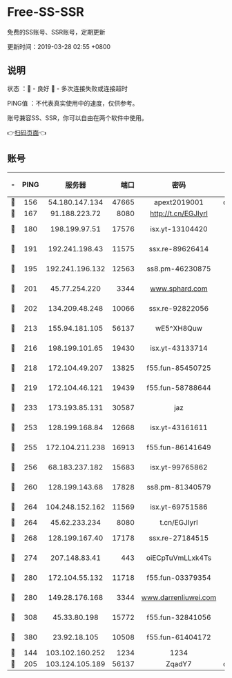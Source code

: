 # Free-SS-SSR

免费的SS账号、SSR账号，定期更新

更新时间：2019-03-28 02:55 +0800

## 说明

状态     ：🙂 - 良好 🙁 - 多次连接失败或连接超时

PING值   ：不代表真实使用中的速度，仅供参考。

账号兼容SS、SSR，你可以自由在两个软件中使用。

👉[扫码页面](https://liesauer.github.io/Free-SS-SSR/)👈

## 账号

|-|PING|服务器|端口|密码|加密方式|区域|
|:----:|:----:|:-----:|-----:|:----:|:----:|:----:|
|🙂|156|54.180.147.134|47665|apext2019001|chacha20|KR|
|🙂|167|91.188.223.72|8080|http://t.cn/EGJIyrl|rc4-md5|RU|
|🙂|180|198.199.97.51|17576|isx.yt-13104420|aes-256-cfb|US|
|🙂|191|192.241.198.43|11575|ssx.re-89626414|aes-256-cfb|US|
|🙂|195|192.241.196.132|12563|ss8.pm-46230875|aes-256-cfb|US|
|🙂|201|45.77.254.220|3344|www.sphard.com|aes-256-cfb|SG|
|🙂|202|134.209.48.248|10066|ssx.re-92822056|aes-256-cfb|US|
|🙂|213|155.94.181.105|56137|wE5^XH8Quw|aes-256-cfb|US|
|🙂|216|198.199.101.65|19430|isx.yt-43133714|aes-256-cfb|US|
|🙂|218|172.104.49.207|13825|f55.fun-85450725|aes-256-cfb|SG|
|🙂|219|172.104.46.121|19439|f55.fun-58788644|aes-256-cfb|SG|
|🙂|233|173.193.85.131|30587|jaz|aes-256-cfb|US|
|🙂|253|128.199.168.84|12668|isx.yt-43161611|aes-256-cfb|SG|
|🙂|255|172.104.211.238|16913|f55.fun-86141649|aes-256-cfb|US|
|🙂|256|68.183.237.182|15683|isx.yt-99765862|aes-256-cfb|SG|
|🙂|260|128.199.143.68|17828|ss8.pm-81340579|aes-256-cfb|SG|
|🙂|264|104.248.152.162|11569|isx.yt-69751586|aes-256-cfb|SG|
|🙂|264|45.62.233.234|8080|t.cn/EGJIyrl|rc4-md5|CA|
|🙂|268|128.199.167.40|17178|ssx.re-27184515|aes-256-cfb|SG|
|🙂|274|207.148.83.41|443|oiECpTuVmLLxk4Ts|aes-256-cfb|AU|
|🙂|280|172.104.55.132|11718|f55.fun-03379354|aes-256-cfb|SG|
|🙂|280|149.28.176.168|3344|www.darrenliuwei.com|aes-256-cfb|AU|
|🙂|308|45.33.80.198|15772|f55.fun-32841056|aes-256-cfb|US|
|🙂|380|23.92.18.105|10508|f55.fun-61404172|aes-256-cfb|US|
|🙂|144|103.102.160.252|1234|1234|rc4-md5|JP|
|🙂|205|103.124.105.189|56137|ZqadY7|chacha20|US|
